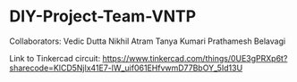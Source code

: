 # DIY-Project-Team-VNTP

Collaborators:
Vedic Dutta
Nikhil Atram
Tanya Kumari
Prathamesh Belavagi


Link to Tinkercad circuit:
https://www.tinkercad.com/things/0UE3gPRXp6t?sharecode=KlCD5Njlx41E7-lW_uif061EHfvwmD77BbOY_5Id13U
